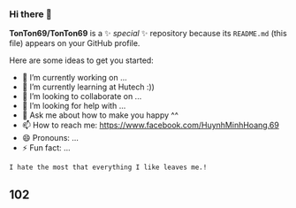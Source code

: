 ### Hi there 👋


**TonTon69/TonTon69** is a ✨ _special_ ✨ repository because its `README.md` (this file) appears on your GitHub profile.

Here are some ideas to get you started:

- 🔭 I’m currently working on ...
- 🌱 I’m currently learning at Hutech :))
- 👯 I’m looking to collaborate on ...
- 🤔 I’m looking for help with ...
- 💬 Ask me about how to make you happy ^^
- 📫 How to reach me: https://www.facebook.com/HuynhMinhHoang.69
- 😄 Pronouns: ...
- ⚡ Fun fact: ...

```
I hate the most that everything I like leaves me.! 
```

## 102
